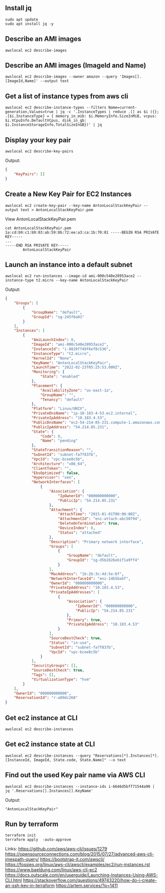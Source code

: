 ## Install jq
```
sudo apt update
sudo apt install jq -y
```

## Describe an AMI images
```
awslocal ec2 describe-images
```

## Describe an AMI images (ImageId and Name)

```
awslocal ec2 describe-images --owner amazon --query 'Images[].[ImageId,Name]' --output text
```

## Get a list of instance types from aws cli
```
awslocal ec2 describe-instance-types --filters Name=current-generation,Values=true | jq -c '.InstanceTypes | reduce .[] as $i ({}; .[$i.InstanceType] = { memory_in_mib: $i.MemoryInfo.SizeInMiB, vcpus: $i.VCpuInfo.DefaultVCpus, disk_in_gb: $i.InstanceStorageInfo.TotalSizeInGB})' | jq
```

## Display your key pair
```
awslocal ec2 describe-key-pairs
```
Output:
```json
{
    "KeyPairs": []
}
```

## Create a New Key Pair for EC2 Instances
```
awslocal ec2 create-key-pair --key-name AntonLocalStackKeyPair --output text > AntonLocalStackKeyPair.pem
```
View AntonLocalStackKeyPair.pem
```
cat AntonLocalStackKeyPair.pem
1a:cd:b9:c1:b9:03:ab:59:8b:72:ee:a3:ca:1b:70:81 -----BEGIN RSA PRIVATE KEY-----
...
-----END RSA PRIVATE KEY-----
        AntonLocalStackKeyPair
```

## Launch an instance into a default subnet
```
awslocal ec2 run-instances --image-id ami-000c540e28953ace2 --instance-type t2.micro --key-name AntonLocalStackKeyPair
```
Output:
```json
{
    "Groups": [
        {
            "GroupName": "default",
            "GroupId": "sg-245f6a01"
        }
    ],
    "Instances": [
        {
            "AmiLaunchIndex": 0,
            "ImageId": "ami-000c540e28953ace2",
            "InstanceId": "i-8829ff49f6ef8c536",
            "InstanceType": "t2.micro",
            "KernelId": "None",
            "KeyName": "AntonLocalStackKeyPair",
            "LaunchTime": "2022-02-23T05:25:53.000Z",
            "Monitoring": {
                "State": "enabled"
            },
            "Placement": {
                "AvailabilityZone": "us-east-1a",
                "GroupName": "",
                "Tenancy": "default"
            },
            "Platform": "Linux/UNIX",
            "PrivateDnsName": "ip-10-183-4-53.ec2.internal",
            "PrivateIpAddress": "10.183.4.53",
            "PublicDnsName": "ec2-54-214-85-231.compute-1.amazonaws.com",
            "PublicIpAddress": "54.214.85.231",
            "State": {
                "Code": 0,
                "Name": "pending"
            },
            "StateTransitionReason": "",
            "SubnetId": "subnet-fa7f837b",
            "VpcId": "vpc-bcee8c5b",
            "Architecture": "x86_64",
            "ClientToken": "",
            "EbsOptimized": false,
            "Hypervisor": "xen",
            "NetworkInterfaces": [
                {
                    "Association": {
                        "IpOwnerId": "000000000000",
                        "PublicIp": "54.214.85.231"
                    },
                    "Attachment": {
                        "AttachTime": "2015-01-01T00:00:00Z",
                        "AttachmentId": "eni-attach-abc50794",
                        "DeleteOnTermination": true,
                        "DeviceIndex": 0,
                        "Status": "attached"
                    },
                    "Description": "Primary network interface",
                    "Groups": [
                        {
                            "GroupName": "default",
                            "GroupId": "sg-d5b2826eb1f1a9ff4"
                        }
                    ],
                    "MacAddress": "1b:2b:3c:4d:5e:6f",
                    "NetworkInterfaceId": "eni-14b5babf",
                    "OwnerId": "000000000000",
                    "PrivateIpAddress": "10.183.4.53",
                    "PrivateIpAddresses": [
                        {
                            "Association": {
                                "IpOwnerId": "000000000000",
                                "PublicIp": "54.214.85.231"
                            },
                            "Primary": true,
                            "PrivateIpAddress": "10.183.4.53"
                        }
                    ],
                    "SourceDestCheck": true,
                    "Status": "in-use",
                    "SubnetId": "subnet-fa7f837b",
                    "VpcId": "vpc-bcee8c5b"
                }
            ],
            "SecurityGroups": [],
            "SourceDestCheck": true,
            "Tags": [],
            "VirtualizationType": "hvm"
        }
    ],
    "OwnerId": "000000000000",
    "ReservationId": "r-a09dc268"
}
```

## Get ec2 instance at CLI
```
awslocal ec2 describe-instances
```

## Get ec2 instance state at CLI
```
awslocal ec2 describe-instances --query "Reservations[*].Instances[*].[InstanceId, ImageId, State.code, State.Name]" --o text
```

## Find out the used Key pair name via AWS CLI
```
awslocal ec2 describe-instances --instance-ids i-6646d5bff71544a90 | jq '.Reservations[].Instances[].KeyName'
```
Output:
```
"AntonLocalStackKeyPair"
```

## Run by terraform
```
terraform init
terraform apply  -auto-approve
```


Links:
https://github.com/aws/aws-cli/issues/1279
https://opensourceconnections.com/blog/2015/07/27/advanced-aws-cli-jmespath-query/
https://bootstrap-it.com/awscli/
https://fossies.org/linux/aws-cli/awscli/examples/ec2/run-instances.rst
https://www.baeldung.com/linux/aws-cli-ec2
https://docs.outscale.com/en/userguide/Launching-Instances-Using-AWS-CLI.html
https://stackoverflow.com/questions/49743220/how-do-i-create-an-ssh-key-in-terraform
https://artem.services/?p=1411
